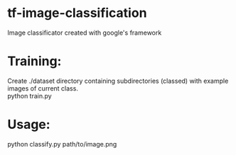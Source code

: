 # tf-image-classification
Image classificator created with google's framework
# Training:
Create ./dataset directory containing subdirectories (classed) with example images of current class.  
python train.py
# Usage:
python classify.py path/to/image.png
